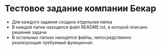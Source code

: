 # Тестовое задание компании Бекар
- Для каждого задания создана отдельная папка
- В каждой папке находится файл README.txt, в которой описано решение задачи
- В остальных папках находятся файлы, непосредственно реализующие требуемый функционал
